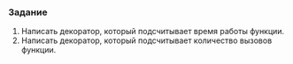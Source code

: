 ### Задание
1. Написать декоратор, который подсчитывает время работы функции.
2. Написать декоратор, который подсчитывает количество вызовов функции.
